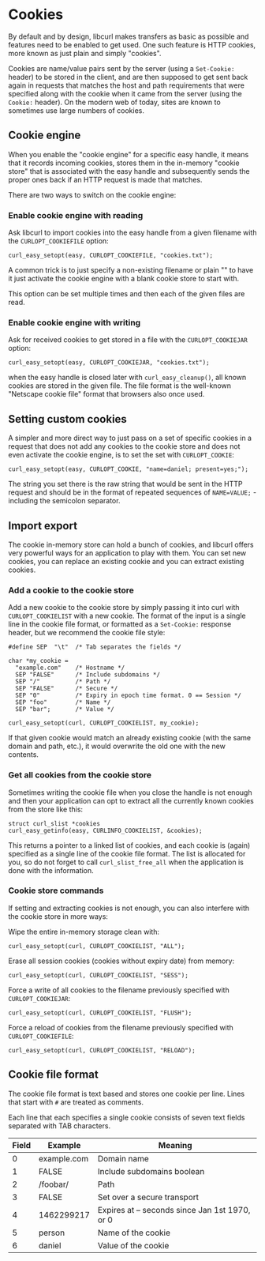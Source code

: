 # Cookies

By default and by design, libcurl makes transfers as basic as possible and
features need to be enabled to get used. One such feature is HTTP cookies,
more known as just plain and simply "cookies".

Cookies are name/value pairs sent by the server (using a `Set-Cookie:` header)
to be stored in the client, and are then supposed to get sent back again in
requests that matches the host and path requirements that were specified along
with the cookie when it came from the server (using the `Cookie:` header). On
the modern web of today, sites are known to sometimes use large numbers
of cookies.

## Cookie engine

When you enable the "cookie engine" for a specific easy handle, it means that
it records incoming cookies, stores them in the in-memory "cookie store" that
is associated with the easy handle and subsequently sends the proper ones back
if an HTTP request is made that matches.

There are two ways to switch on the cookie engine:

### Enable cookie engine with reading

Ask libcurl to import cookies into the easy handle from a given filename with
the `CURLOPT_COOKIEFILE` option:

    curl_easy_setopt(easy, CURLOPT_COOKIEFILE, "cookies.txt");

A common trick is to just specify a non-existing filename or plain "" to have
it just activate the cookie engine with a blank cookie store to start with.

This option can be set multiple times and then each of the given files are
read.

### Enable cookie engine with writing

Ask for received cookies to get stored in a file with the `CURLOPT_COOKIEJAR`
option:

    curl_easy_setopt(easy, CURLOPT_COOKIEJAR, "cookies.txt");

when the easy handle is closed later with `curl_easy_cleanup()`, all known
cookies are stored in the given file. The file format is the well-known
"Netscape cookie file" format that browsers also once used.

## Setting custom cookies

A simpler and more direct way to just pass on a set of specific cookies in a
request that does not add any cookies to the cookie store and does not even
activate the cookie engine, is to set the set with `CURLOPT_COOKIE`:

    curl_easy_setopt(easy, CURLOPT_COOKIE, "name=daniel; present=yes;");

The string you set there is the raw string that would be sent in the HTTP request
and should be in the format of repeated sequences of `NAME=VALUE;` - including
the semicolon separator.

## Import export

The cookie in-memory store can hold a bunch of cookies, and libcurl offers
very powerful ways for an application to play with them. You can set new
cookies, you can replace an existing cookie and you can extract existing
cookies.

### Add a cookie to the cookie store

Add a new cookie to the cookie store by simply passing it into curl with
`CURLOPT_COOKIELIST` with a new cookie. The format of the input is a single
line in the cookie file format, or formatted as a `Set-Cookie:` response
header, but we recommend the cookie file style:

    #define SEP  "\t"  /* Tab separates the fields */

    char *my_cookie =
      "example.com"    /* Hostname */
      SEP "FALSE"      /* Include subdomains */
      SEP "/"          /* Path */
      SEP "FALSE"      /* Secure */
      SEP "0"          /* Expiry in epoch time format. 0 == Session */
      SEP "foo"        /* Name */
      SEP "bar";       /* Value */

    curl_easy_setopt(curl, CURLOPT_COOKIELIST, my_cookie);

If that given cookie would match an already existing cookie (with the same
domain and path, etc.), it would overwrite the old one with the new contents.

### Get all cookies from the cookie store

Sometimes writing the cookie file when you close the handle is not enough and
then your application can opt to extract all the currently known cookies from
the store like this:

    struct curl_slist *cookies
    curl_easy_getinfo(easy, CURLINFO_COOKIELIST, &cookies);

This returns a pointer to a linked list of cookies, and each cookie is (again)
specified as a single line of the cookie file format. The list is allocated
for you, so do not forget to call `curl_slist_free_all` when the application
is done with the information.

### Cookie store commands

If setting and extracting cookies is not enough, you can also interfere with
the cookie store in more ways:

Wipe the entire in-memory storage clean with:

    curl_easy_setopt(curl, CURLOPT_COOKIELIST, "ALL");

Erase all session cookies (cookies without expiry date) from memory:

    curl_easy_setopt(curl, CURLOPT_COOKIELIST, "SESS");

Force a write of all cookies to the filename previously specified with
`CURLOPT_COOKIEJAR`:

    curl_easy_setopt(curl, CURLOPT_COOKIELIST, "FLUSH");

Force a reload of cookies from the filename previously specified with
`CURLOPT_COOKIEFILE`:

    curl_easy_setopt(curl, CURLOPT_COOKIELIST, "RELOAD");

## Cookie file format

The cookie file format is text based and stores one cookie per line. Lines
that start with `#` are treated as comments.

Each line that each specifies a single cookie consists of seven text fields
separated with TAB characters.

| Field | Example     | Meaning                                       |
|-------|-------------|-----------------------------------------------|
| 0     | example.com | Domain name                                   |
| 1     | FALSE       | Include subdomains boolean                    |
| 2     | /foobar/    | Path                                          |
| 3     | FALSE       | Set over a secure transport                   |
| 4     | 1462299217  | Expires at – seconds since Jan 1st 1970, or 0 |
| 5     | person      | Name of the cookie                            |
| 6     | daniel      | Value of the cookie                           |

